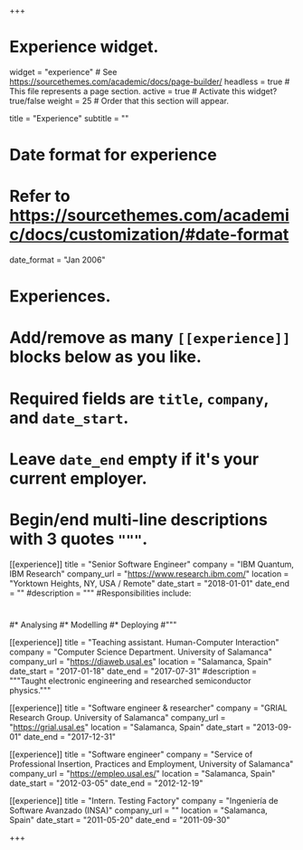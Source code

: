 +++
# Experience widget.
widget = "experience"  # See https://sourcethemes.com/academic/docs/page-builder/
headless = true  # This file represents a page section.
active = true  # Activate this widget? true/false
weight = 25  # Order that this section will appear.

title = "Experience"
subtitle = ""

# Date format for experience
#   Refer to https://sourcethemes.com/academic/docs/customization/#date-format
date_format = "Jan 2006"

# Experiences.
#   Add/remove as many `[[experience]]` blocks below as you like.
#   Required fields are `title`, `company`, and `date_start`.
#   Leave `date_end` empty if it's your current employer.
#   Begin/end multi-line descriptions with 3 quotes `"""`.

[[experience]]
  title = "Senior Software Engineer"
  company = "IBM Quantum, IBM Research"
  company_url = "https://www.research.ibm.com/"
  location = "Yorktown Heights, NY, USA / Remote"
  date_start = "2018-01-01"
  date_end = ""
  #description = """
  #Responsibilities include:
  #
  #* Analysing
  #* Modelling
  #* Deploying
  #"""

[[experience]]
  title = "Teaching assistant. Human-Computer Interaction"
  company = "Computer Science Department. University of Salamanca"
  company_url = "https://diaweb.usal.es"
  location = "Salamanca, Spain"
  date_start = "2017-01-18"
  date_end = "2017-07-31"
  #description = """Taught electronic engineering and researched semiconductor physics."""

[[experience]]
  title = "Software engineer & researcher"
  company = "GRIAL Research Group. University of Salamanca"
  company_url = "https://grial.usal.es"
  location = "Salamanca, Spain"
  date_start = "2013-09-01"
  date_end = "2017-12-31"

[[experience]]
  title = "Software engineer"
  company = "Service of Professional Insertion, Practices and Employment, University of Salamanca"
  company_url = "https://empleo.usal.es/"
  location = "Salamanca, Spain"
  date_start = "2012-03-05"
  date_end = "2012-12-19"

[[experience]]
  title = "Intern. Testing Factory"
  company = "Ingeniería de Software Avanzado (INSA)"
  company_url = ""
  location = "Salamanca, Spain"
  date_start = "2011-05-20"
  date_end = "2011-09-30"

+++
